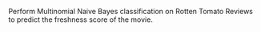 Perform Multinomial Naive Bayes classification on Rotten Tomato Reviews to predict the freshness score of the movie.
